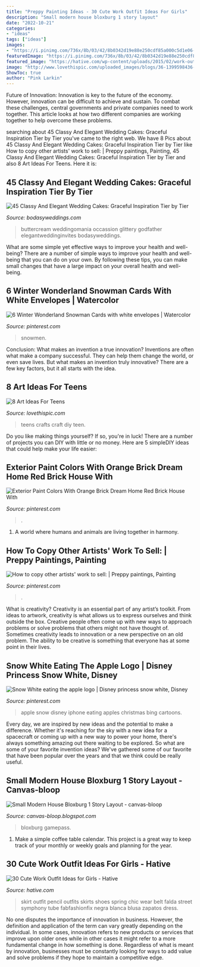 ```yaml
---
title: "Preppy Painting Ideas - 30 Cute Work Outfit Ideas For Girls"
description: "Small modern house bloxburg 1 story layout"
date: "2022-10-21"
categories:
- "ideas"
tags: ["ideas"]
images:
- "https://i.pinimg.com/736x/8b/03/42/8b0342d19e88e250cdf85a000c5d1e06--snow-white-apple-apple-logo.jpg"
featuredImage: "https://i.pinimg.com/736x/8b/03/42/8b0342d19e88e250cdf85a000c5d1e06--snow-white-apple-apple-logo.jpg"
featured_image: "https://hative.com/wp-content/uploads/2015/02/work-outfit-ideas/19-cute-work-outfit-ideas-for-girls.jpg"
image: "http://www.lovethispic.com/uploaded_images/blogs/36-1399598436-6-4.jpg"
ShowToc: true
author: "Pink Larkin"
---
```



Future of Innovation:
Innovation is key to the future of the economy. However, innovation can be difficult to achieve and sustain. To combat these challenges, central governments and private companies need to work together. This article looks at how two different companies are working together to help overcome these problems.

	

		
searching about 45 Classy And Elegant Wedding Cakes: Graceful Inspiration Tier by Tier you've came to the right web. We have 8 Pics about 45 Classy And Elegant Wedding Cakes: Graceful Inspiration Tier by Tier like How to copy other artists&#039; work to sell: | Preppy paintings, Painting, 45 Classy And Elegant Wedding Cakes: Graceful Inspiration Tier by Tier and also 8 Art Ideas For Teens. Here it is:
		
    
## 45 Classy And Elegant Wedding Cakes: Graceful Inspiration Tier By Tier

<img loading=lazy src="https://bodasyweddings.com/wp-content/uploads/2016/07/single-tier-wedding-cake.jpg" onerror="this.onerror=null;this.src='https://tse3.mm.bing.net/th?id=OIP.TzdGSd7etrwvttiH5ampLgHaLH&amp;pid=15.1';" alt="45 Classy And Elegant Wedding Cakes: Graceful Inspiration Tier by Tier">

_Source: bodasyweddings.com_

>buttercream weddingomania occassion glittery godfather elegantweddinginvites bodasyweddings. 

	

What are some simple yet effective ways to improve your health and well-being?
There are a number of simple ways to improve your health and well-being that you can do on your own. By following these tips, you can make small changes that have a large impact on your overall health and well-being.

    
## 6 Winter Wonderland Snowman Cards With White Envelopes | Watercolor

<img loading=lazy src="https://i.pinimg.com/originals/10/03/23/10032320d6e7f854de585cbf2bf4083f.jpg" onerror="this.onerror=null;this.src='https://tse4.mm.bing.net/th?id=OIP.yqhJ9CgBB094WxQffYr-_AHaKp&amp;pid=15.1';" alt="6 Winter Wonderland Snowman Cards with white envelopes | Watercolor">

_Source: pinterest.com_

>snowmen. 

	

Conclusion: What makes an invention a true innovation?
Inventions are often what make a company successful. They can help them change the world, or even save lives. But what makes an invention truly innovative? There are a few key factors, but it all starts with the idea.

    
## 8 Art Ideas For Teens

<img loading=lazy src="http://www.lovethispic.com/uploaded_images/blogs/36-1399598436-6-4.jpg" onerror="this.onerror=null;this.src='https://tse1.mm.bing.net/th?id=OIP.qog5VCi6t5QOwhwSOc4H3wHaED&amp;pid=15.1';" alt="8 Art Ideas For Teens">

_Source: lovethispic.com_

>teens crafts craft diy teen. 

	

Do you like making things yourself? If so, you're in luck! There are a number of projects you can DIY with little or no money. Here are 5 simpleDIY ideas that could help make your life easier: 

    
## Exterior Paint Colors With Orange Brick Dream Home Red Brick House With

<img loading=lazy src="https://i.pinimg.com/736x/e6/36/ab/e636ab5ebbc86ddc484efe6eca37e9e8.jpg" onerror="this.onerror=null;this.src='https://tse3.mm.bing.net/th?id=OIP.pHJFOc7-ujYB70YxgopuewHaLH&amp;pid=15.1';" alt="Exterior Paint Colors With Orange Brick Dream Home Red Brick House With">

_Source: pinterest.com_

>. 

	

1. A world where humans and animals are living together in harmony. 

    
## How To Copy Other Artists&#039; Work To Sell: | Preppy Paintings, Painting

<img loading=lazy src="https://i.pinimg.com/originals/ca/99/f0/ca99f0c201135230ce04dd42905bc650.jpg" onerror="this.onerror=null;this.src='https://tse4.mm.bing.net/th?id=OIP.NpLFcATqfhW0Tg8dEufuPgHaJ3&amp;pid=15.1';" alt="How to copy other artists&#039; work to sell: | Preppy paintings, Painting">

_Source: pinterest.com_

>. 

	

What is creativity?
Creativity is an essential part of any artist’s toolkit. From ideas to artwork, creativity is what allows us to express ourselves and think outside the box. Creative people often come up with new ways to approach problems or solve problems that others might not have thought of. Sometimes creativity leads to innovation or a new perspective on an old problem. The ability to be creative is something that everyone has at some point in their lives.

    
## Snow White Eating The Apple Logo | Disney Princess Snow White, Disney

<img loading=lazy src="https://i.pinimg.com/736x/8b/03/42/8b0342d19e88e250cdf85a000c5d1e06--snow-white-apple-apple-logo.jpg" onerror="this.onerror=null;this.src='https://tse1.mm.bing.net/th?id=OIP.KWU7_2ZXW2zzbAOhcuXdvgHaN2&amp;pid=15.1';" alt="Snow White eating the apple logo | Disney princess snow white, Disney">

_Source: pinterest.com_

>apple snow disney iphone eating apples christmas bing cartoons. 

	

Every day, we are inspired by new ideas and the potential to make a difference. Whether it's reaching for the sky with a new idea for a spacecraft or coming up with a new way to power your home, there's always something amazing out there waiting to be explored. So what are some of your favorite invention ideas? We've gathered some of our favorite that have been popular over the years and that we think could be really useful.

    
## Small Modern House Bloxburg 1 Story Layout - Canvas-bloop

<img loading=lazy src="https://i.pinimg.com/originals/7a/40/ad/7a40adc115ae889fa73169f616b29284.jpg" onerror="this.onerror=null;this.src='https://tse2.mm.bing.net/th?id=OIP.ICFg3pCcouq6ulbL0YUHsAHaHP&amp;pid=15.1';" alt="Small Modern House Bloxburg 1 Story Layout - canvas-bloop">

_Source: canvas-bloop.blogspot.com_

>bloxburg gamepass. 

	

1. Make a simple coffee table calendar. This project is a great way to keep track of your monthly or weekly goals and planning for the year.

    
## 30 Cute Work Outfit Ideas For Girls - Hative

<img loading=lazy src="https://hative.com/wp-content/uploads/2015/02/work-outfit-ideas/19-cute-work-outfit-ideas-for-girls.jpg" onerror="this.onerror=null;this.src='https://tse1.mm.bing.net/th?id=OIP.CiwBY89LtqnVGqUZP9DnkwHaLH&amp;pid=15.1';" alt="30 Cute Work Outfit Ideas for Girls - Hative">

_Source: hative.com_

>skirt outfit pencil outfits skirts shoes spring chic wear belt falda street symphony tube fabfashionfix negra blanca blusa zapatos dress. 

	

No one disputes the importance of innovation in business. However, the definition and application of the term can vary greatly depending on the individual. In some cases, innovation refers to new products or services that improve upon older ones while in other cases it might refer to a more fundamental change in how something is done. Regardless of what is meant by innovation, businesses must be constantly looking for ways to add value and solve problems if they hope to maintain a competitive edge.

